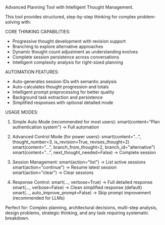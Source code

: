 Advanced Planning Tool with Intelligent Thought Management.

This tool provides structured, step-by-step thinking for complex problem-solving with:

CORE THINKING CAPABILITIES:
- Progressive thought development with revision support
- Branching to explore alternative approaches
- Dynamic thought count adjustment as understanding evolves
- Complete session persistence across conversations
- Intelligent complexity analysis for right-sized planning

AUTOMATION FEATURES:
- Auto-generates session IDs with semantic analysis
- Auto-calculates thought progression and totals
- Intelligent prompt preprocessing for better quality
- Background task extraction and persistence
- Simplified responses with optional detailed mode

USAGE MODES:

1. Simple Auto Mode (recommended for most users):
smart(content="Plan authentication system") → Full automation

2. Advanced Control Mode (for power users):
smart(content="...", thought_number=3, is_revision=True, revises_thought=2)
smart(content="...", branch_from_thought=2, branch_id="alternative")  
smart(content="...", next_thought_needed=False) → Complete session

3. Session Management:
smart(action="list") → List active sessions
smart(action="continue") → Resume latest session
smart(action="clear") → Clear sessions

4. Response Control:
smart(..., verbose=True) → Full detailed response
smart(..., verbose=False) → Clean simplified response (default)
smart(..., auto_improve_prompt=False) → Skip prompt improvement (recommended for LLMs)

Perfect for: Complex planning, architectural decisions, multi-step analysis, 
design problems, strategic thinking, and any task requiring systematic breakdown.